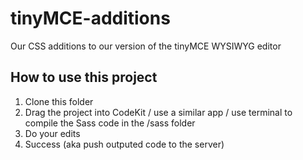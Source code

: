 # tinyMCE-additions

Our CSS additions to our version of the tinyMCE WYSIWYG editor


## How to use this project

1. Clone this folder
2. Drag the project into CodeKit / use a similar app / use terminal to compile the Sass code in the /sass folder
3. Do your edits
4. Success (aka push outputed code to the server) 